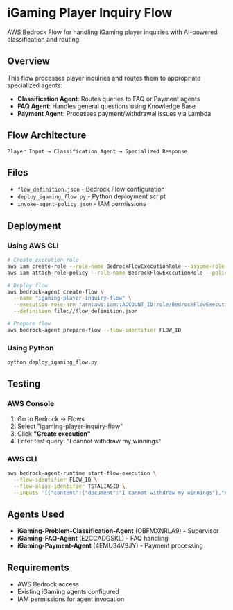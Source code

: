 # iGaming Player Inquiry Flow

AWS Bedrock Flow for handling iGaming player inquiries with AI-powered classification and routing.

## Overview

This flow processes player inquiries and routes them to appropriate specialized agents:
- **Classification Agent**: Routes queries to FAQ or Payment agents
- **FAQ Agent**: Handles general questions using Knowledge Base
- **Payment Agent**: Processes payment/withdrawal issues via Lambda

## Flow Architecture

```
Player Input → Classification Agent → Specialized Response
```

## Files

- `flow_definition.json` - Bedrock Flow configuration
- `deploy_igaming_flow.py` - Python deployment script
- `invoke-agent-policy.json` - IAM permissions

## Deployment

### Using AWS CLI
```bash
# Create execution role
aws iam create-role --role-name BedrockFlowExecutionRole --assume-role-policy-document file://trust-policy.json
aws iam attach-role-policy --role-name BedrockFlowExecutionRole --policy-arn arn:aws:iam::aws:policy/AmazonBedrockFullAccess

# Deploy flow
aws bedrock-agent create-flow \
  --name "igaming-player-inquiry-flow" \
  --execution-role-arn "arn:aws:iam::ACCOUNT_ID:role/BedrockFlowExecutionRole" \
  --definition file://flow_definition.json

# Prepare flow
aws bedrock-agent prepare-flow --flow-identifier FLOW_ID
```

### Using Python
```bash
python deploy_igaming_flow.py
```

## Testing

### AWS Console
1. Go to Bedrock → Flows
2. Select "igaming-player-inquiry-flow"
3. Click **"Create execution"**
4. Enter test query: "I cannot withdraw my winnings"

### AWS CLI
```bash
aws bedrock-agent-runtime start-flow-execution \
  --flow-identifier FLOW_ID \
  --flow-alias-identifier TSTALIASID \
  --inputs '[{"content":{"document":"I cannot withdraw my winnings"},"nodeName":"PlayerInputNode","nodeOutputName":"document"}]'
```

## Agents Used

- **iGaming-Problem-Classification-Agent** (OBFMXNRLA9) - Supervisor
- **iGaming-FAQ-Agent** (E2CCADGSKL) - FAQ handling
- **iGaming-Payment-Agent** (4EMU34V9JY) - Payment processing

## Requirements

- AWS Bedrock access
- Existing iGaming agents configured
- IAM permissions for agent invocation